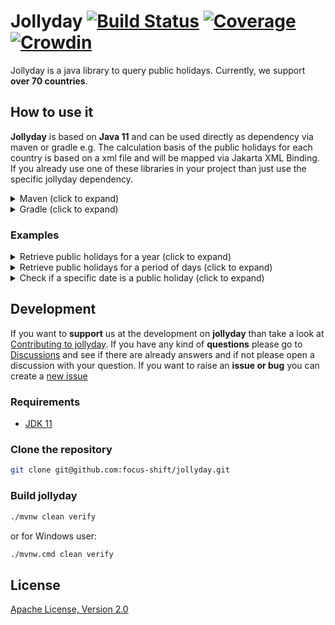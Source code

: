 # Jollyday [![Build Status](https://github.com/focus-shift/jollyday/workflows/Build/badge.svg)](https://github.com/focus-shift/jollyday/actions/workflows/build.yml) [![Coverage](https://sonarcloud.io/api/project_badges/measure?project=focus-shift_jollyday&metric=coverage)](https://sonarcloud.io/summary/overall?id=focus-shift_jollyday) [![Crowdin](https://badges.crowdin.net/jollyday/localized.svg)](https://crowdin.com/project/jollyday)

Jollyday is a java library to query public holidays. Currently, we support **over 70 countries**.

## How to use it

**Jollyday** is based on **Java 11** and can be used directly as dependency via maven or gradle e.g.
The calculation basis of the public holidays for each country is based on a xml file and will be mapped via Jakarta XML Binding.
If you already use one of these libraries in your project than just use the specific jollyday dependency.

<details>
  <summary>Maven (click to expand)</summary>

  #### Jakarta XML Binding (JAXB)
  
  ```xml
  <dependency>
    <groupId>de.focus-shift</groupId>
    <artifactId>jollyday-jaxb</artifactId>
    <version>${version}</version>
  </dependency>
  ```
</details>

<details>
  <summary>Gradle (click to expand)</summary>

  #### Jakarta XML Binding (JAXB)
  
  ```gradle
  implementation group: 'de.focus-shift', name: 'jollyday-jaxb', version: '${version}'
  ```
</details>

### Examples

<details>
  <summary>Retrieve public holidays for a year (click to expand)</summary>

  Returns all **german** public holidays in **2022**
  ```java
  final HolidayManager holidayManager = HolidayManager.getInstance(HolidayCalendar.GERMANY);
  final Set<Holiday> holidays = holidayManager.getHolidays(2022, "de");
  ```
</details>

<details>
  <summary>Retrieve public holidays for a period of days (click to expand)</summary>

  Returns all german public holidays from the **15th of april in 2022** until the **31st of may in 2023**
  ```java
  final HolidayManager holidayManager = HolidayManager.getInstance(HolidayCalendar.GERMANY);
  final Set<Holiday> holidays = holidayManager.getHolidays(LocalDate.of(2022, 4, 15), LocalDate.of(2023, 5, 31), "de");
  ```
</details>

<details>
  <summary>Check if a specific date is a public holiday (click to expand)</summary>

  Returns true or false if a date is a public holidays in germany.
  ```java
  final HolidayManager holidayManager = HolidayManager.getInstance(HolidayCalendar.GERMANY);
  final boolean isHoliday = holidayManager.isHoliday(LocalDate.of(2022, 6, 6), "de");
  ```

  Returns true or false if a date is a public holidays in Baden-Württemberg in germany.
  ```java
  final HolidayManager holidayManager = HolidayManager.getInstance(HolidayCalendar.GERMANY);
  final boolean isHoliday = holidayManager.isHoliday(LocalDate.of(2022, 6, 6), "de", "bw");
  ```
</details>

## Development

If you want to **support** us at the development on **jollyday** than take a look at [Contributing to jollyday](./CONTRIBUTING.md).
If you have any kind of **questions** please go to [Discussions] and see if there are already answers and if not please open a discussion with your question. 
If you want to raise an **issue or bug** you can create a [new issue](https://github.com/focus-shift/jollyday/issues/new/choose)

### Requirements

* [JDK 11](https://openjdk.java.net/install/)

### Clone the repository

```bash
git clone git@github.com:focus-shift/jollyday.git
```

### Build jollyday

```bash
./mvnw clean verify
```

or for Windows user:

```bash
./mvnw.cmd clean verify
```

## License

[Apache License, Version 2.0](LICENSE.md)

[Discussions]: https://github.com/focus-shift/jollyday/discussions
